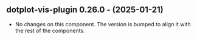   ## dotplot-vis-plugin 0.26.0 - (2025-01-21)
  
  * No changes on this component. The version is bumped to align it
    with the rest of the components.

